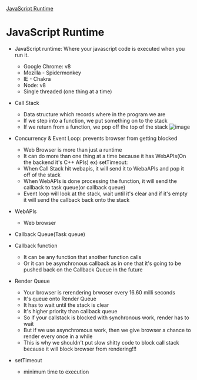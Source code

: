 [JavaScript Runtime](#JavaScript-Runtime)

# JavaScript Runtime

- JavaScript runtime: Where your javascript code is executed when you run it. 
  - Google Chrome: v8
  - Mozilla - Spidermonkey
  - IE - Chakra
  - Node: v8
  - Single threaded (one thing at a time)
 
- Call Stack
  - Data structure which records where in the program we are
  - If we step into a function, we put something on to the stack
  - If we return from a function, we pop off the top of the stack
 ![image](https://github.com/nuricheun/OSCP/assets/14031269/ce76659a-d2b3-4e03-ba21-2ec8c1b34f4d)

- Concurrency & Event Loop: prevents browser from getting blocked
  - Web Browser is more than just a runtime
  - It can do more than one thing at a time because it has WebAPIs(On the backend it's C++ APIs)
  ex) setTimeout:
  - When Call Stack hit webapis, it will send it to WebaAPIs and pop it off of the stack
  - When WebAPIs is done processing the function, it will send the callback to task queue(or callback queue)
  - Event loop will look at the stack, wait until it's clear and if it's empty it will send the callback back onto the stack

- WebAPIs
  - Web browser
 
- Callback Queue(Task queue)



- Callback function
  - It can be any function that another function calls
  - Or it can be asynchronous callback as in one that it's going to be pushed back on the Callback Queue in the future

- Render Queue
  - Your browser is rerendering brwoser every 16.60 milli seconds
  - It's queue onto Render Queue
  - It has to wait until the stack is clear
  - It's higher priority than callback queue
  - So if your callstack is blocked with synchronous work, render has to wait
  - But if we use asynchromous work, then we give browser a chance to render every once in a while
  - This is why we shouldn't put slow shitty code to block call stack because it will block browser from rendering!!!

 
- setTimeout
  - minimum time to execution
